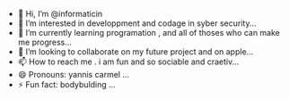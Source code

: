 - 👋 Hi, I’m @informaticin
- 👀 I’m interested in  developpment and codage in syber security...
- 🌱 I’m currently learning  programation , and all of thoses who can make me progress...
- 💞️ I’m looking to collaborate on  my future project and on apple...
- 📫 How to reach me . i am fun and so sociable and craetiv...
- 😄 Pronouns: yannis carmel  ...
- ⚡ Fun fact: bodybulding ...

<!---
informaticin/informaticin is a ✨ special ✨ repository because its `README.md` (this file) appears on your GitHub profile.
You can click the Preview link to take a look at your changes.
--->
